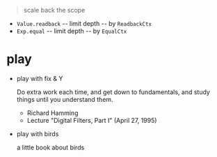 > scale back the scope

- `Value.readback` -- limit depth -- by `ReadbackCtx`
- `Exp.equal` -- limit depth -- by `EqualCtx`

# play

- play with fix & Y

  Do extra work each time,
  and get down to fundamentals,
  and study things until you understand them.
  - Richard Hamming
  - Lecture "Digital Filters, Part I" (April 27, 1995)

- play with birds

  a little book about birds

